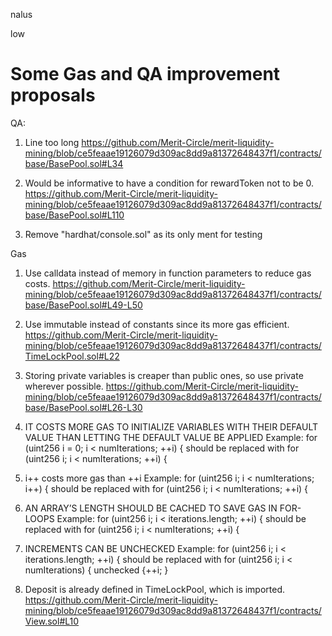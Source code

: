 nalus

low

# Some Gas and QA improvement proposals

QA:
1. Line too long
https://github.com/Merit-Circle/merit-liquidity-mining/blob/ce5feaae19126079d309ac8dd9a81372648437f1/contracts/base/BasePool.sol#L34

2. Would be informative to have a condition for rewardToken not to be 0.
https://github.com/Merit-Circle/merit-liquidity-mining/blob/ce5feaae19126079d309ac8dd9a81372648437f1/contracts/base/BasePool.sol#L110

3. Remove "hardhat/console.sol" as its only ment for testing 

Gas
1. Use calldata instead of memory in function parameters to reduce gas costs.
https://github.com/Merit-Circle/merit-liquidity-mining/blob/ce5feaae19126079d309ac8dd9a81372648437f1/contracts/base/BasePool.sol#L49-L50

2. Use immutable instead of constants since its more gas efficient.
https://github.com/Merit-Circle/merit-liquidity-mining/blob/ce5feaae19126079d309ac8dd9a81372648437f1/contracts/TimeLockPool.sol#L22

3. Storing private variables is creaper than public ones, so use private wherever possible.
https://github.com/Merit-Circle/merit-liquidity-mining/blob/ce5feaae19126079d309ac8dd9a81372648437f1/contracts/base/BasePool.sol#L26-L30

4. IT COSTS MORE GAS TO INITIALIZE VARIABLES WITH THEIR DEFAULT VALUE THAN LETTING THE DEFAULT VALUE BE APPLIED
Example: for (uint256 i = 0; i < numIterations; ++i) { should be replaced with for (uint256 i; i < numIterations; ++i) {

5. i++ costs more gas than ++i
Example: for (uint256 i; i < numIterations; i++) { should be replaced with for (uint256 i; i < numIterations; ++i) {

6. AN ARRAY’S LENGTH SHOULD BE CACHED TO SAVE GAS IN FOR-LOOPS
Example: for (uint256 i; i < iterations.length; ++i) { should be replaced with for (uint256 i; i < numIterations; ++i) {

7. INCREMENTS CAN BE UNCHECKED 
Example: for (uint256 i; i < iterations.length; ++i) { should be replaced with for (uint256 i; i < numIterations) {
    unchecked {++i; }

8. Deposit is already defined in TimeLockPool, which is imported.
https://github.com/Merit-Circle/merit-liquidity-mining/blob/ce5feaae19126079d309ac8dd9a81372648437f1/contracts/View.sol#L10

